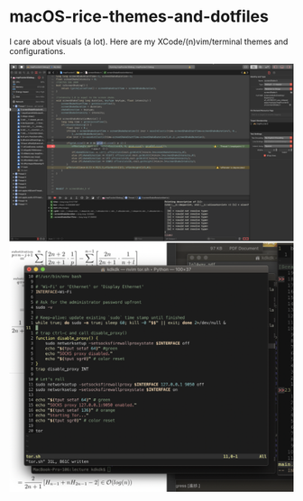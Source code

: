 # macOS-rice-themes-and-dotfiles
I care about visuals (a lot). Here are my XCode/(n)vim/terminal themes and configurations.

![Alt text](xcode/xcodetheme.png?raw=true "XCode Theme")
![Alt text](terminalmacos/terminaltheme.png?raw=true "Terminal Theme")

